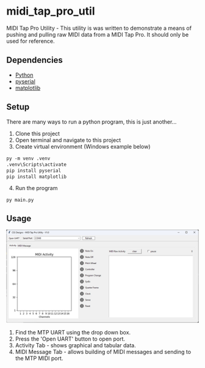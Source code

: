 # midi_tap_pro_util
MIDI Tap Pro Utility - This utility is was written to demonstrate a means of pushing and pulling raw MIDI data from a MIDI Tap Pro. It should only be used for reference. 
## Dependencies
* [Python](https://www.python.org/)
* [pyserial](https://pypi.org/project/pyserial/)
* [matplotlib](https://pypi.org/project/matplotlib/)
## Setup
There are many ways to run a python program, this is just another...
1. Clone this project
2. Open terminal and navigate to this project
3. Create virtual environment (Windows example below)
```console
py -m venv .venv
.venv\Scripts\activate
pip install pyserial
pip install matplotlib
```
4. Run the program
```console
py main.py
```
## Usage
![app](https://github.com/cssdesignllc/midi_tap_pro_util/blob/main/image/mtp_util_main.jpg)
1. Find the MTP UART using the drop down box.
2. Press the 'Open UART' button to open port.
3. Activity Tab - shows graphical and tabular data.
4. MIDI Message Tab - allows building of MIDI messages and sending to the MTP MIDI port.
